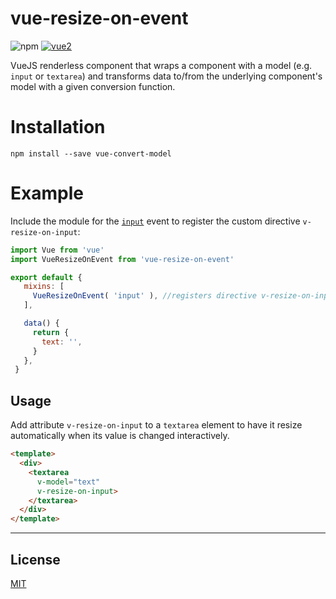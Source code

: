 # vue-resize-on-event

![npm](https://img.shields.io/npm/v/vue-resize-on-event.svg) 
[![vue2](https://img.shields.io/badge/vue-2.x-brightgreen.svg)](https://vuejs.org/)

VueJS renderless component that wraps a component with a model (e.g. `input` or `textarea`) and transforms data to/from the underlying component's model with a given conversion function.
 
# Installation

```
npm install --save vue-convert-model
```

# Example

Include the module for the [`input`](https://developer.mozilla.org/en-US/docs/Web/Events/input) event to register the custom directive `v-resize-on-input`:

```javascript
import Vue from 'vue'
import VueResizeOnEvent from 'vue-resize-on-event'

export default {
   mixins: [
     VueResizeOnEvent( 'input' ), //registers directive v-resize-on-input
   ],

   data() {
     return {
       text: '',
     }
   },
 }
```


## Usage

Add attribute `v-resize-on-input` to a `textarea` element to have it resize automatically when its value is changed interactively.

```html
<template>
  <div>
    <textarea
      v-model="text"
      v-resize-on-input>
    </textarea>
  </div>
</template>
```

---

## License

[MIT](http://opensource.org/licenses/MIT)
